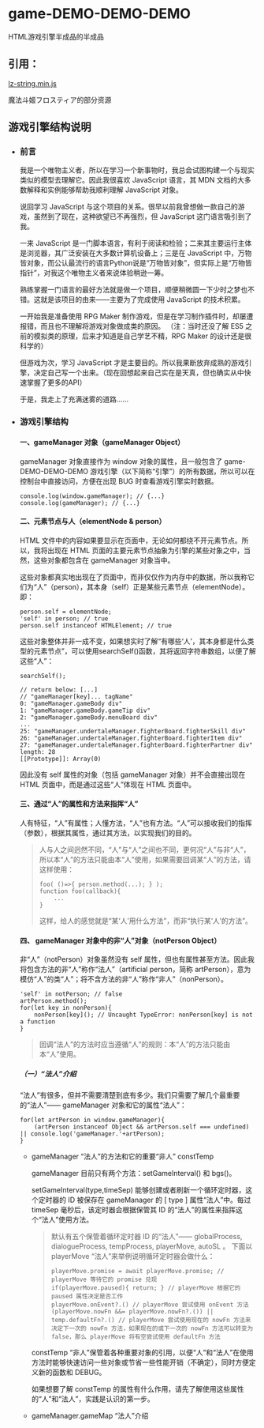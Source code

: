 # game-DEMO-DEMO-DEMO
HTML游戏引擎半成品的半成品
## 引用：
[lz-string.min.js](https://github.com/pieroxy/lz-string)

魔法斗姬フロスティア的部分资源
## 游戏引擎结构说明
- ### 前言
  我是一个唯物主义者，所以在学习一个新事物时，我总会试图构建一个与现实类似的模型去理解它。因此我很喜欢 JavaScript 语言，其 MDN 文档的大多数解释和实例能够帮助我顺利理解 JavaScript 对象。
  
  说回学习 JavaScript 与这个项目的关系。很早以前我曾想做一款自己的游戏，虽然到了现在，这种欲望已不再强烈，但 JavaScript 这门语言吸引到了我。
  
  一来 JavaScript 是一门脚本语言，有利于阅读和检验；二来其主要运行主体是浏览器，其广泛安装在大多数计算机设备上；三是在 JavaScript 中，万物皆对象，而公认最流行的语言Python说是“万物皆对象”，但实际上是“万物皆指针”，对我这个唯物主义者来说体验稍逊一筹。
  
  熟练掌握一门语言的最好方法就是做一个项目，顺便稍微圆一下少时之梦也不错。这就是该项目的由来——主要为了完成使用 JavaScript 的技术积累。
  
  一开始我是准备使用 RPG Maker 制作游戏，但是在学习制作插件时，却屡遭报错，而且也不理解将游戏对象做成类的原因。
  （注：当时还没了解 ES5 之前的模拟类的原理，后来才知道是自己学艺不精，RPG Maker 的设计还是很科学的）

  但游戏为次，学习 JavaScript 才是主要目的。所以我果断放弃成熟的游戏引擎，决定自己写一个出来。（现在回想起来自己实在是天真，但也确实从中快速掌握了更多的API）

  于是，我走上了充满迷雾的道路……
- ### 游戏引擎结构
  ####  一、gameManager 对象（gameManager Object）
  gameManager 对象直接作为 window 对象的属性，且一般包含了 game-DEMO-DEMO-DEMO 游戏引擎（以下简称“引擎”）的所有数据，所以可以在控制台中直接访问，方便在出现 BUG 时查看游戏引擎实时数据。
  ```
  console.log(window.gameManager); // {...}
  console.log(gameManager); // {...}
  ```
  ####  二、元素节点与人（elementNode & person）
  HTML 文件中的内容如果要显示在页面中，无论如何都绕不开元素节点。所以，我将出现在 HTML 页面的主要元素节点抽象为引擎的某些对象之中，当然，这些对象都包含在 gameManager 对象当中。

  这些对象都真实地出现在了页面中，而非仅仅作为内存中的数据，所以我称它们为“人”（person），其本身（self）正是某些元素节点（elementNode）。即：
  ```
  person.self = elementNode;
  'self' in person; // true
  person.self instanceof HTMLElement; // true
  ```
  这些对象整体并非一成不变，如果想实时了解“有哪些‘人’，其本身都是什么类型的元素节点”，可以使用searchSelf()函数，其将返回字符串数组，以便了解这些“人”：
  ```
  searchSelf();
  ```
  ```
  // return below: [...]
  // "gameManager[key]... tagName"
  0: "gameManager.gameBody div"
  1: "gameManager.gameBody.gameTip div"
  2: "gameManager.gameBody.menuBoard div"
  ...
  25: "gameManager.undertaleManager.fighterBoard.fighterSkill div"
  26: "gameManager.undertaleManager.fighterBoard.fighterItem div"
  27: "gameManager.undertaleManager.fighterBoard.fighterPartner div"
  length: 28
  [[Prototype]]: Array(0)
  ```
  因此没有 self 属性的对象（包括 gameManager 对象）并不会直接出现在 HTML 页面中，而是通过这些“人”体现在 HTML 页面中。

  ####  三、通过“人”的属性和方法来指挥“人”
  人有特征，“人”有属性；人懂方法，“人”也有方法。“人”可以接收我们的指挥（参数），根据其属性，通过其方法，以实现我们的目的。

  > 人与人之间迥然不同，“人”与“人”之间也不同，更何况“人”与非“人”，所以本“人”的方法只能由本“人”使用，如果需要回调某“人”的方法，请这样使用：
  > ```
  > foo( ()=>{ person.method(...); } );
  > function foo(callback){
  >     ...
  > }
  > ```
  > 这样，给人的感觉就是“某‘人’用什么方法”，而非“执行某‘人’的方法”。
  ####  四、 gameManager 对象中的非“人”对象（notPerson Object）
  非“人”（notPerson）对象虽然没有 self 属性，但也有属性甚至方法。因此我将包含方法的非“人”称作“法人”（artificial person，简称 artPerson），意为模仿“人”的类“人”；将不含方法的非“人”称作“非人”（nonPerson）。
  ```
  'self' in notPerson; // false
  artPerson.method();
  for(let key in nonPerson){
      nonPerson[key](); // Uncaught TypeError: nonPerson[key] is not a function
  }
  ```
  > 回调“法人”的方法时应当遵循“人”的规则：本“人”的方法只能由本“人”使用。
  ##### （一）“法人”介绍
  “法人”有很多，但并不需要清楚到底有多少。我们只需要了解几个最重要的“法人”—— gameManager 对象和它的属性“法人”：
  ```
  for(let artPerson in window.gameManager){
      (artPerson instanceof Object && artPerson.self === undefined) || console.log('gameManager.'+artPerson);
  }
  ```
  - gameManager “法人”的方法和它的重要“非人” constTemp
    
    gameManager 目前只有两个方法：setGameInterval() 和 bgs()。

    setGameInterval(type,timeSep) 能够创建或者刷新一个循环定时器，这个定时器的 ID 被保存在 gameManager 的 \[ type \] 属性“法人”中。每过 timeSep 毫秒后，该定时器会根据保管其 ID 的“法人”的属性来指挥这个“法人”使用方法。
    > 默认有五个保管着循环定时器 ID 的“法人”—— globalProcess, dialogueProcess, tempProcess, playerMove, autoSL 。
    下面以 playerMove “法人”来举例说明循环定时器会做什么：
    > ```
    > playerMove.promise = await playerMove.promise; // playerMove 等待它的 promise 兑现
    > if(playerMove.paused){ return; } // playerMove 根据它的 paused 属性决定是否工作
    > playerMove.onEvent?.() // playerMove 尝试使用 onEvent 方法
    > (playerMove.nowFn &&= playerMove.nowFn?.()) || temp.defaultFn?.() // playerMove 尝试使用现在的 nowFn 方法来决定下一次的 nowFn 方法，如果现在的或下一次的 nowFn 方法可以转变为 false，那么 playerMove 将有空尝试使用 defaultFn 方法
    > ```
    constTemp “非人”保管着各种重要对象的引用，以便“人”和“法人”在使用方法时能够快速访问一些对象或节省一些性能开销（不确定），同时方便定义新的函数和 DEBUG。

    如果想要了解 constTemp 的属性有什么作用，请先了解使用这些属性的“人”和“法人”，实践是认识的第一步。
  - gameManager.gameMap “法人”介绍
